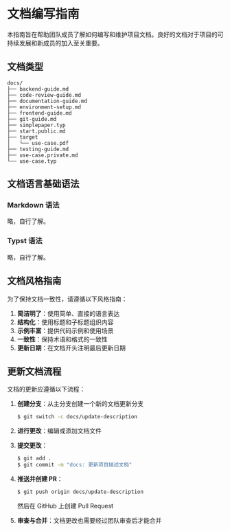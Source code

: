 # 文档编写指南

本指南旨在帮助团队成员了解如何编写和维护项目文档。良好的文档对于项目的可持续发展和新成员的加入至关重要。

## 文档类型

```
docs/
├── backend-guide.md
├── code-review-guide.md
├── documentation-guide.md
├── environment-setup.md
├── frontend-guide.md
├── git-guide.md
├── simplepaper.typ
├── start.public.md
├── target
│   └── use-case.pdf
├── testing-guide.md
├── use-case.private.md
└── use-case.typ
```


## 文档语言基础语法

### Markdown 语法

略，自行了解。

### Typst 语法

略，自行了解。

## 文档风格指南

为了保持文档一致性，请遵循以下风格指南：

1. **简洁明了**：使用简单、直接的语言表达
2. **结构化**：使用标题和子标题组织内容
3. **示例丰富**：提供代码示例和使用场景
4. **一致性**：保持术语和格式的一致性
5. **更新日期**：在文档开头注明最后更新日期

## 更新文档流程

文档的更新应遵循以下流程：

1. **创建分支**：从主分支创建一个新的文档更新分支
   ```bash
   $ git switch -c docs/update-description
   ```

2. **进行更改**：编辑或添加文档文件

3. **提交更改**：
   ```bash
   $ git add .
   $ git commit -m "docs: 更新项目描述文档"
   ```

4. **推送并创建 PR**：
   ```bash
   $ git push origin docs/update-description
   ```
   然后在 GitHub 上创建 Pull Request

5. **审查与合并**：文档更改也需要经过团队审查后才能合并

